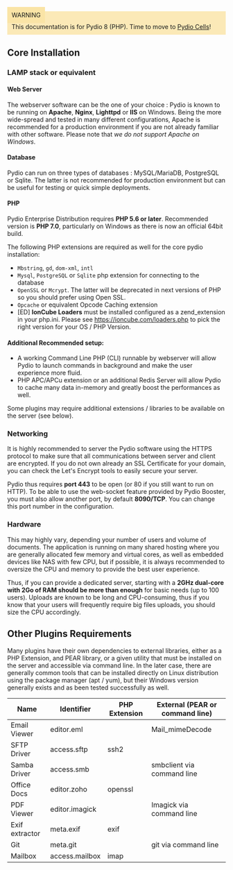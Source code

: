 <div style="background-color: #fbe9b7;font-size: 14px;">
<span style="background-color: #fae4a6;padding: 10px;">WARNING</span>
<span style="padding: 10px;display: inline-block;">This documentation is for Pydio 8 (PHP). Time to move to <a href="https://pydio.com/en/docs/administration-guides">Pydio Cells</a>!</span>
</div>

## Core Installation

### LAMP stack or equivalent

#### Web Server
The webserver software can be the one of your choice : Pydio is known to be running on **Apache**, **Nginx**, **Lighttpd** or **IIS** on Windows. Being the more wide-spread and tested in many different configurations, Apache is recommended for a production environment if you are not already familiar with other software. Please note that *we do not support Apache on Windows*.

#### Database

Pydio can run on three types of databases : MySQL/MariaDB, PostgreSQL or Sqlite. The latter is not recommended for production environment but can be useful for testing or quick simple deployments.

#### PHP

Pydio Enterprise Distribution requires **PHP 5.6 or later**. Recommended version is **PHP 7.0**, particularly on Windows as there is now an official 64bit build. 

The following PHP extensions are required as well for the core pydio installation: 

- `Mbstring`, `gd`, `dom-xml`, `intl`
- `Mysql`, `PostgreSQL` or `Sqlite` php extension for connecting to the database
- `OpenSSL` or `Mcrypt`. The latter will be deprecated in next versions of PHP so you should prefer using Open SSL. 
- `Opcache` or equivalent Opcode Caching extension
- [ED] **IonCube Loaders** must be installed configured as a zend_extension in your php.ini. Please see https://ioncube.com/loaders.php to pick the right version for your OS / PHP Version.

#### Additional Recommended setup:

- A working Command Line PHP (CLI) runnable by webserver will allow Pydio to launch commands in background and make the 
user experience more fluid.
- PHP APC/APCu extension or an additional Redis Server will allow Pydio to cache many data in-memory and greatly boost the performances as well.

Some plugins may require additional extensions / libraries to be available on the server (see below).

### Networking

It is highly recommended to server the Pydio software using the HTTPS protocol to make sure that all communications between server and client are encrypted. If you do not own already an SSL Certificate for your domain, you can check the Let's Encrypt tools to easily secure your server.

Pydio thus requires **port 443** to be open (or 80 if you still want to run on HTTP). To be able to use the web-socket feature provided by Pydio Booster, you must also allow another port, by default **8090/TCP**. You can change this port number in the configuration.

### Hardware

This may highly vary, depending your number of users and volume of documents. The application is running on many shared hosting where you are generally allocated few memory and virtual cores, as well as embedded devices like NAS with few CPU, but if possible, it is always recommended to oversize the CPU and memory to provide the best user experience.

Thus, if you can provide a dedicated server, starting with a **2GHz dual-core with 2Go of RAM should be more than enough** for basic needs (up to 100 users). Uploads are known to be long and CPU-consuming, thus if you know that your users will frequently require big files uploads, you should size the CPU accordingly.

## Other Plugins Requirements

Many plugins have their own dependencies to external libraries, either as a PHP Extension, and PEAR library, or a given utility that must be installed on the server and accessible via command line. In the later case, there are generally common tools that can be installed directly on Linux distribution using the package manager (apt / yum), but their Windows version generally exists and as been tested successfully as well.

| **Name**       | **Identifier** | **PHP Extension** | **External (PEAR or command line)**                    |
|----------------|----------------|-------------------|--------------------------------------------------------|
| Email Viewer   | editor.eml     |                   | Mail_mimeDecode                                        |
| SFTP Driver    | access.sftp    | ssh2              |                                                        |
| Samba Driver   | access.smb     |                   | smbclient via command line                             |
| Office Docs    | editor.zoho    | openssl           |                                                        |
| PDF Viewer     | editor.imagick |                   | Imagick via command line                               |
| Exif extractor | meta.exif      | exif              |                                                        |
| Git            | meta.git       |                   | git via command line                                   |
| Mailbox        | access.mailbox | imap              |                                                        |
